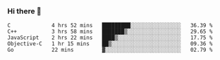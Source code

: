 ### Hi there 👋

<!--
**KLXLjun/KLXLjun** is a ✨ _special_ ✨ repository because its `README.md` (this file) appears on your GitHub profile.

Here are some ideas to get you started:

- 🔭 I’m currently working on ...
- 🌱 I’m currently learning ...
- 👯 I’m looking to collaborate on ...
- 🤔 I’m looking for help with ...
- 💬 Ask me about ...
- 📫 How to reach me: ...
- 😄 Pronouns: ...
- ⚡ Fun fact: ...
-->

<!--START_SECTION:waka-->
```text
C             4 hrs 52 mins   █████████░░░░░░░░░░░░░░░░   36.39 % 
C++           3 hrs 58 mins   ███████▒░░░░░░░░░░░░░░░░░   29.65 % 
JavaScript    2 hrs 22 mins   ████▒░░░░░░░░░░░░░░░░░░░░   17.75 % 
Objective-C   1 hr 15 mins    ██▒░░░░░░░░░░░░░░░░░░░░░░   09.36 % 
Go            22 mins         ▓░░░░░░░░░░░░░░░░░░░░░░░░   02.79 % 
```
<!--END_SECTION:waka-->
